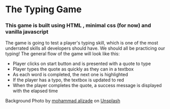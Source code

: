 # The Typing Game

### This game is built using HTML , minimal css (for now) and vanilla javascript 

The game is going to test a player's typing skill, which is one of the most underrated skills all developers should have. 
We should all be practicing our typing! The general flow of the game will look like this:


- Player clicks on start button and is presented with a quote to type
- Player types the quote as quickly as they can in a textbox
- As each word is completed, the next one is highlighted
- If the player has a typo, the textbox is updated to red
- When the player completes the quote, a success message is displayed with the elapsed time

Background Photo by <a href="https://unsplash.com/@mohamadaz?utm_source=unsplash&utm_medium=referral&utm_content=creditCopyText">mohammad alizade</a> on <a href="https://unsplash.com/s/photos/minimal-wallpaper?utm_source=unsplash&utm_medium=referral&utm_content=creditCopyText">Unsplash</a>
  
